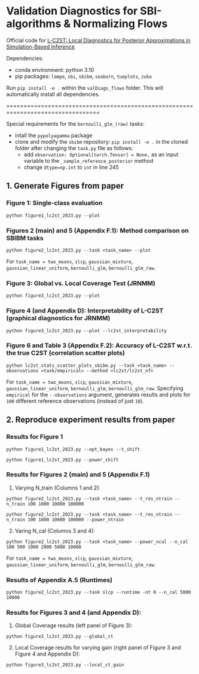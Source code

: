# Validation Diagnostics for SBI-algorithms & Normalizing Flows
Official code for [L-C2ST: Local Diagnostics for Posterior Approximations in
Simulation-Based Inference](https://arxiv.org/abs/2306.03580)

Dependencies: 
- conda environment: python 3.10 
- pip packages: `lampe`, `sbi`, `sbibm`, `seaborn`, `tueplots`, `zuko`

Run `pip install -e .` within the `valDiags_flows` folder. This will automatically install all dependencies.

=================================================================================

Special requirements for the `bernoulli_glm_(raw)` tasks:
- intall the `pypolyagamma` package
- clone and modify the `sbibm` repository: `pip install -e .` in the cloned folder after changing the `task.py` file as follows:
  - add `observation: Optional[torch.Tensor] = None,` as an input variable to the `_sample_reference_posterior` method
  - change `dtype=np.int` to `int` in line 245

## 1. Generate Figures from paper

### Figure 1: Single-class evaluation
```
python figure1_lc2st_2023.py --plot
```

### Figures 2 (main) and 5 (Appendix F.1): Method comparison on SBIBM tasks
```
python figure2_lc2st_2023.py --task <task_name> --plot
```
For `task_name = two_moons`, `slcp`, `gaussian_mixture`, `gaussian_linear_uniform`, `bernoulli_glm`, `bernoulli_glm_raw`.

### Figure 3: Global vs. Local Coverage Test (JRNMM)
```
python figure3_lc2st_2023.py --plot
```

### Figure 4 (and Appendix D): Interpretability of L-C2ST (graphical diagnostics for JRNMM)
```
python figure3_lc2st_2023.py --plot --lc2st_interpretability
```

### Figure 6 and Table 3 (Appendix F.2): Accuracy of L-C2ST w.r.t. the true C2ST (correlation scatter plots)
```
python lc2st_stats_scatter_plots_sbibm.py --task <task_name> --observations <task/empirical> --method <lc2st/lc2st_nf>
```
For `task_name = two_moons`, `slcp`, `gaussian_mixture`, `gaussian_linear_uniform`, `bernoulli_glm`, `bernoulli_glm_raw`.
Specifying `empirical` for the `--observations` argument, generates results and plots for `100` different reference observations (instead of just `10`).

## 2. Reproduce experiment results from paper

### Results for Figure 1
```
python figure1_lc2st_2023.py --opt_bayes --t_shift
```
```
python figure1_lc2st_2023.py --power_shift
```
### Results for Figures 2 (main) and 5 (Appendix F.1)
1. Varying N_train (Columns 1 and 2):
```
python figure2_lc2st_2023.py --task <task_name> --t_res_ntrain --n_train 100 1000 10000 100000 
```
```
python figure2_lc2st_2023.py --task <task_name> --t_res_ntrain --n_train 100 1000 10000 100000 --power_ntrain
```
2. Varing N_cal (Columns 3 and 4):
```
python figure2_lc2st_2023.py --task <task_name> --power_ncal --n_cal 100 500 1000 2000 5000 10000
```
For `task_name = two_moons`, `slcp`, `gaussian_mixture`, `gaussian_linear_uniform`, `bernoulli_glm`, `bernoulli_glm_raw`.

### Results of Appendix A.5 (Runtimes)
```
python figure2_lc2st_2023.py --task slcp --runtime -nt 0 --n_cal 5000 10000 
```

### Results for Figures 3 and 4 (and Appendix D):
1. Global Coverage results (left panel of Figure 3):
```
python figure3_lc2st_2023.py --global_ct
```
2. Local Coverage results for varying gain (right panel of Figure 3 and Figure 4 and Appendix D):
```
python figure3_lc2st_2023.py --local_ct_gain
```




